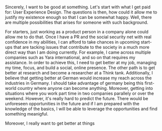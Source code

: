 Sincerely, I want to be good at something. Let's start with what I get paid for: User Experience Design. 
The questions is then, how could it allow me to justify my existence enough so that I can be somewhat happy. Well, there are multiple possibilities that arises for someone with such background.

For starters, just working as a product person in a company alone could allow me to do that. Once I have a PR and the social security net with real confidence in my abilities, I can afford to take chances in upcoming start-ups that are tacking issues that contribute to the society in a much more direct way than I am doing currently. For example, I came across multiple companies such as Yara international, and so on that requires my assistance. 
In order to achieve this, I need to get better at my job, managing my time, focus, and build a social, online presence.
The other path is to get better at research and become a researcher at a Think tank.
Additionally, I believe that getting better at German would increase my reach across the industries in Germany. I should take advantage of germany being this first-world country where anyone can become anything. Moreover, getting into situations where you work part time in two companies parallely or over the weekend.
However, it's really hard to predict the future. There would be unforeseen opportunities in the future and if I am prepared with the knowledge of the basics, I will be able to leverage the opportunities and find something meanigful. 

Moreover, I really want to get better at things 